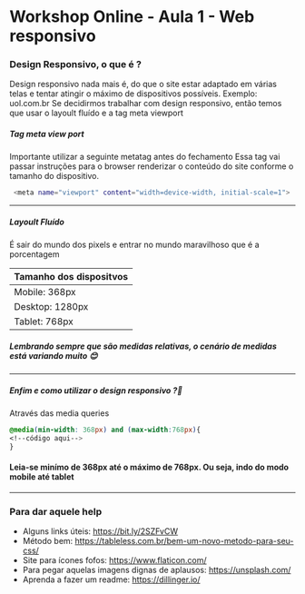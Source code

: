 # Workshop Online - Aula 1 - Web responsivo

### Design Responsivo, o que é ?
Design responsivo nada mais é, do que o site estar adaptado em várias telas e tentar atingir o máximo de dispositivos possíveis.
 Exemplo: uol.com.br
Se decidirmos trabalhar com design responsivo, então temos que usar o layoult fluído e a tag meta viewport

##### Tag meta view port
Importante utilizar a seguinte metatag antes do fechamento </head> 
Essa tag vai passar instruções para o browser renderizar o conteúdo do site conforme o tamanho do dispositivo.
```sh
 <meta name="viewport" content="width=device-width, initial-scale=1">
```
------
##### Layoult Fluído
É sair do mundo dos pixels e entrar no mundo maravilhoso que é a porcentagem

|Tamanho dos dispositvos|
|--------------|
|Mobile: 368px|
|Desktop: 1280px|
|Tablet: 768px|

##### Lembrando sempre que são medidas relativas, o cenário de medidas está variando muito 😊

----------

##### Enfim e como utilizar o design responsivo ?🤔

Através das media queries 

```css
@media(min-width: 368px) and (max-width:768px){
<!--código aqui-->
}
```
#### Leia-se minímo de 368px até o máximo de 768px. Ou seja, indo do modo mobile até tablet
---------
### Para dar aquele help

* Alguns links úteis: https://bit.ly/2SZFvCW
* Método bem: https://tableless.com.br/bem-um-novo-metodo-para-seu-css/
* Site para  ícones fofos: https://www.flaticon.com/
* Para pegar aquelas imagens dignas de aplausos: https://unsplash.com/
* Aprenda a fazer um readme: https://dillinger.io/
